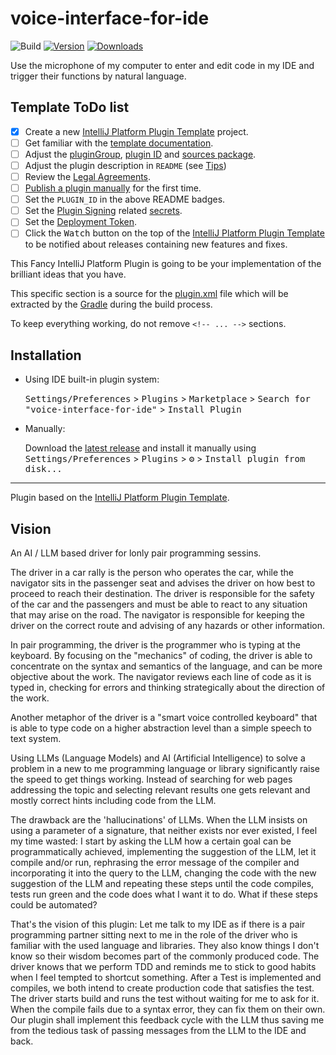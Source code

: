 # voice-interface-for-ide

![Build](https://github.com/OvisMaximus/voice-interface-for-ide/workflows/Build/badge.svg)
[![Version](https://img.shields.io/jetbrains/plugin/v/PLUGIN_ID.svg)](https://plugins.jetbrains.com/plugin/PLUGIN_ID)
[![Downloads](https://img.shields.io/jetbrains/plugin/d/PLUGIN_ID.svg)](https://plugins.jetbrains.com/plugin/PLUGIN_ID)

Use the microphone of my computer to enter and edit code in my IDE and trigger their functions by natural language.

## Template ToDo list
- [x] Create a new [IntelliJ Platform Plugin Template][template] project.
- [ ] Get familiar with the [template documentation][template].
- [ ] Adjust the [pluginGroup](./gradle.properties), [plugin ID](./src/main/resources/META-INF/plugin.xml) and [sources package](./src/main/kotlin).
- [ ] Adjust the plugin description in `README` (see [Tips][docs:plugin-description])
- [ ] Review the [Legal Agreements](https://plugins.jetbrains.com/docs/marketplace/legal-agreements.html?from=IJPluginTemplate).
- [ ] [Publish a plugin manually](https://plugins.jetbrains.com/docs/intellij/publishing-plugin.html?from=IJPluginTemplate) for the first time.
- [ ] Set the `PLUGIN_ID` in the above README badges.
- [ ] Set the [Plugin Signing](https://plugins.jetbrains.com/docs/intellij/plugin-signing.html?from=IJPluginTemplate) related [secrets](https://github.com/JetBrains/intellij-platform-plugin-template#environment-variables).
- [ ] Set the [Deployment Token](https://plugins.jetbrains.com/docs/marketplace/plugin-upload.html?from=IJPluginTemplate).
- [ ] Click the <kbd>Watch</kbd> button on the top of the [IntelliJ Platform Plugin Template][template] to be notified about releases containing new features and fixes.

<!-- Plugin description -->
This Fancy IntelliJ Platform Plugin is going to be your implementation of the brilliant ideas that you have.

This specific section is a source for the [plugin.xml](/src/main/resources/META-INF/plugin.xml) file which will be extracted by the [Gradle](/build.gradle.kts) during the build process.

To keep everything working, do not remove `<!-- ... -->` sections. 
<!-- Plugin description end -->

## Installation

- Using IDE built-in plugin system:
  
  <kbd>Settings/Preferences</kbd> > <kbd>Plugins</kbd> > <kbd>Marketplace</kbd> > <kbd>Search for "voice-interface-for-ide"</kbd> >
  <kbd>Install Plugin</kbd>
  
- Manually:

  Download the [latest release](https://github.com/OvisMaximus/voice-interface-for-ide/releases/latest) and install it manually using
  <kbd>Settings/Preferences</kbd> > <kbd>Plugins</kbd> > <kbd>⚙️</kbd> > <kbd>Install plugin from disk...</kbd>


---
Plugin based on the [IntelliJ Platform Plugin Template][template].

[template]: https://github.com/JetBrains/intellij-platform-plugin-template
[docs:plugin-description]: https://plugins.jetbrains.com/docs/intellij/plugin-user-experience.html#plugin-description-and-presentation

## Vision

An AI / LLM based driver for lonly pair programming sessins. 

The driver in a car rally is the person who operates the car, while the navigator sits in the passenger seat and
advises the driver on how best to proceed to reach their destination. The driver is responsible for the safety of
the car and the passengers and must be able to react to any situation that may arise on the road.
The navigator is responsible for keeping the driver on the correct route and advising of any hazards or other
information.

In pair programming, the driver is the programmer who is typing at the keyboard. By focusing on the "mechanics" of
coding, the driver is able to concentrate on the syntax and semantics of the language, and can be more objective
about the work. The navigator reviews each line of code as it is typed in, checking for errors and thinking
strategically about the direction of the work.

Another metaphor of the driver is a "smart voice controlled keyboard" that is able to type code on a higher
abstraction level than a simple speech to text system.

Using LLMs (Language Models) and AI (Artificial Intelligence) to solve a problem in a new to me programming language
or library significantly raise the speed to get things working. Instead of searching for web pages addressing the
topic and selecting relevant results one gets relevant and mostly correct hints including code from the LLM.

The drawback are the 'hallucinations' of LLMs.
When the LLM insists on using a parameter of a signature, that neither exists nor ever existed, I feel my time
wasted: I start by asking the LLM how a certain goal can be programmatically achieved, implementing the suggestion
of the LLM, let it compile and/or run, rephrasing the error message of the compiler and incorporating it
into the query to the LLM, changing the code with the new suggestion of the LLM and repeating these steps until the
code compiles, tests run green and the code does what I want it to do. What if these steps could be automated?

That's the vision of this plugin: Let me talk to my IDE as if there is a pair programming partner sitting next to
me in the role of the driver who is familiar with the used language and libraries. They also know things I
don't know so their wisdom becomes part of the commonly produced code. The driver knows that we perform TDD and
reminds me to stick to good habits when I feel tempted to shortcut something. After a Test is implemented and
compiles, we both intend to create production code that satisfies the test. The driver starts build and runs the
test without waiting for me to ask for it. When the compile fails due to a syntax error, they can fix them on their
own. Our plugin shall implement this feedback cycle with the LLM thus saving me from the tedious task of passing
messages from the LLM to the IDE and back.
